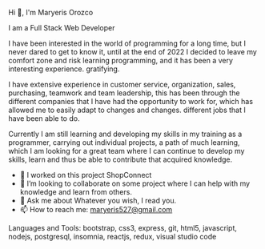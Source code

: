 Hi 👋, I'm Maryeris Orozco


I am a Full Stack Web Developer 

I have been interested in the world of programming for a long time, but I never dared to get to know it, until at the end of 2022 I decided to leave my comfort zone and risk learning programming, and it has been a very interesting experience. gratifying.

I have extensive experience in customer service, organization, sales, purchasing, teamwork and team leadership, this has been through the different companies that I have had the opportunity to work for, which has allowed me to easily adapt to changes and changes. different jobs that I have been able to do.

Currently I am still learning and developing my skills in my training as a programmer, carrying out individual projects, a path of much learning, which I am looking for a great team where I can continue to develop my skills, learn and thus be able to contribute that acquired knowledge.

- 🔭 I worked on this project ShopConnect
- 👯 I’m looking to collaborate on some project where I can help with my knowledge and learn from others.
- 💬 Ask me about Whatever you wish, I read you.
- 📫 How to reach me: maryeris527@gmail.com


Languages and Tools:
bootstrap, css3, express, git, html5, javascript, nodejs, postgresql, insomnia, reactjs, redux, visual studio code
